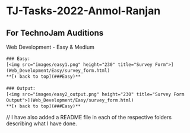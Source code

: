 # TJ-Tasks-2022-Anmol-Ranjan

## For TechnoJam Auditions

Web Development - Easy & Medium
    
    ### Easy: 
    [<img src="images/easy1.png" height="230" title="Survey Form">](Web_Development/Easy/survey_form.html)
    **[⬆ back to top](###Easy)**
    
    ### Output:
    [<img src="images/easy2_output.png" height="230" title="Survey Form Output">](Web_Development/Easy/survey_form.html)
    **[⬆ back to top](###Easy)**

// I have also added a README file in each of the respective folders describing what I have done.
